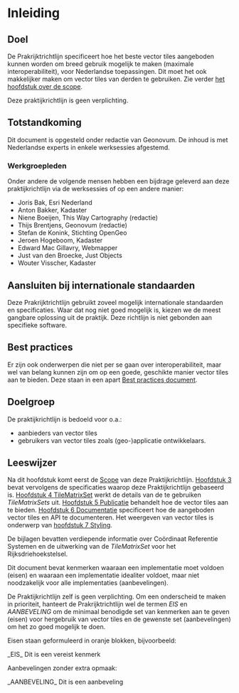 # Inleiding

## Doel
De Prakrijktrichtlijn specificeert hoe het beste vector tiles aangeboden kunnen worden om breed gebruik mogelijk te maken (maximale interoperabiliteit), voor Nederlandse toepassingen. Dit moet het ook makkelijker maken om vector tiles van derden te gebruiken. Zie verder [het hoofdstuk over de scope](#Scope).

Deze praktijkrichtlijn is geen verplichting.

## Totstandkoming
Dit document is opgesteld onder redactie van Geonovum. De inhoud is met Nederlandse experts in enkele werksessies afgestemd.

### Werkgroepleden
Onder andere de volgende mensen hebben een bijdrage geleverd aan deze praktijkrichtlijn via de werksessies of op een andere manier:

*   Joris Bak, Esri Nederland
*   Anton Bakker, Kadaster
*   Niene Boeijen, This Way Cartography (redactie)
*   Thijs Brentjens, Geonovum (redactie)
*   Stefan de Konink, Stichting OpenGeo
*   Jeroen Hogeboom, Kadaster
*   Edward Mac Gillavry, Webmapper
*   Just van den Broecke, Just Objects
*   Wouter Visscher, Kadaster

## Aansluiten bij internationale standaarden
Deze Prakrijktrichtlijn gebruikt zoveel mogelijk internationale standaarden en specificaties. Waar dat nog niet goed mogelijk is, kiezen we de meest gangbare oplossing uit de praktijk. Deze richtlijn is niet gebonden aan specifieke software.

## Best practices
Er zijn ook onderwerpen die niet per se gaan over interoperabiliteit, maar wel van belang kunnen zijn om op een goede, geschikte manier vector tiles aan te bieden. Deze staan in een apart [Best practices document](https://geonovum.github.io/vector-tiling-best-practices/).

## Doelgroep
De praktijkrichtlijn is bedoeld voor o.a.:
-   aanbieders van vector tiles  <!-- Ook raster tiles?-->
-   gebruikers van vector tiles zoals (geo-)applicatie ontwikkelaars. <!-- Ook raster tiles?-->

## Leeswijzer
Na dit hoofdstuk komt eerst de [Scope](#Scope) van deze Praktijkrichtlijn. [Hoofdstuk 3](#TegelSpec) bevat vervolgens de specificaties waarop deze Praktijkrichtlijn gebaseerd is. [Hoofdstuk 4 TileMatrixSet](#TegelSchema) werkt de details van de te gebruiken _TileMatrixSets_ uit. [Hoofdstuk 5 Publicatie](#Publicatie) behandelt hoe de vector tiles aan te bieden.
[Hoofdstuk 6 Documentatie](#Documentatie) specificeert hoe de aangeboden vector tiles en API te documenteren. Het weergeven van vector tiles is onderwerp van [hoofdstuk 7 Styling](#Styling).

De bijlagen bevatten verdiepende informatie over Coördinaat Referentie Systemen en de uitwerking van de _TileMatrixSet_ voor het Rijksdriehoekstelsel.

Dit document bevat kenmerken waaraan een implementatie moet voldoen (eisen) en waaraan een implementatie idealiter voldoet, maar niet noodzakelijk voor alle implementaties (aanbevelingen).

De Praktijkrichtlijn zelf is geen verplichting. Om een onderscheid te maken in prioriteit, hanteert de Prakrijktrichtlijn wel de termen _EIS_ en _AANBEVELING_ om de minimaal benodigde set van kenmerken aan te geven (eisen) voor hergebruik van vector tiles en de gewenste set (aanbevelingen) om het zo goed mogelijk te doen.

Eisen staan geformuleerd in oranje blokken, bijvoorbeeld:

<div class="advisement">
_EIS_ Dit is een vereist kenmerk
</div>

Aanbevelingen zonder extra opmaak:

<div class="informative">
_AANBEVELING_ Dit is een aanbeveling
</div>
